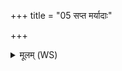 +++
title = "05 सप्त मर्यादाः"

+++
<details><summary>मूलम् (WS)</summary>

सप्त मर्यादाः कवयस्ततक्षुस्तासामिदेकामभ्यंहुरो गात् । ।  
उतामृतासुर्व्रत एषि कृण्वन्नसुर आप्तः स्वधया समद् गुः ॥ ६ ॥
</details>